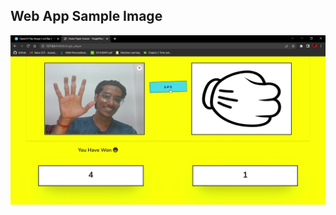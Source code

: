 ## Web App Sample Image
![Sample](https://github.com/aryan7781/Stone-Paper-Scissor/blob/master/New%20folder/3.png?raw=true)
